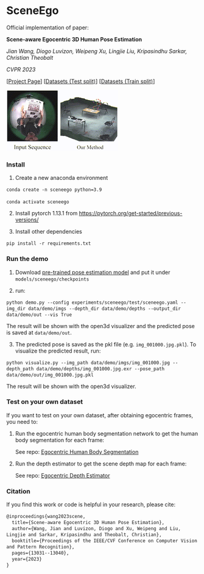 # SceneEgo

Official implementation of paper: 

**Scene-aware Egocentric 3D Human Pose Estimation**

*Jian Wang, Diogo Luvizon, Weipeng Xu, Lingjie Liu, Kripasindhu Sarkar, Christian Theobalt*

*CVPR 2023*

[[Project Page](https://people.mpi-inf.mpg.de/~jianwang/projects/sceneego/)]  [[Datasets (Test split)](https://nextcloud.mpi-klsb.mpg.de/index.php/s/q27gwN8tWLMEfrY)] [[Datasets (Train split)](https://nextcloud.mpi-klsb.mpg.de/index.php/s/BsjsMJHBdCxfGt6)]

![Demo image](./resources/Wang_CVPR_2023.gif)

### Install

1. Create a new anaconda environment

```shell
conda create -n sceneego python=3.9

conda activate sceneego
```

2. Install pytorch 1.13.1 from https://pytorch.org/get-started/previous-versions/

3. Install other dependencies
```shell
pip install -r requirements.txt
```
### Run the demo

1. Download [pre-trained pose estimation model](https://nextcloud.mpi-klsb.mpg.de/index.php/s/DGB6XKEPwwQbmTi) and put it under ```models/sceneego/checkpoints```

2. run:
```shell
python demo.py --config experiments/sceneego/test/sceneego.yaml --img_dir data/demo/imgs --depth_dir data/demo/depths --output_dir data/demo/out --vis True
```
The result will be shown with the open3d visualizer and the predicted pose is saved at ```data/demo/out```.

3. The predicted pose is saved as the pkl file (e.g. ```img_001000.jpg.pkl```). To visualize the predicted result, run:
```shell
python visualize.py --img_path data/demo/imgs/img_001000.jpg --depth_path data/demo/depths/img_001000.jpg.exr --pose_path data/demo/out/img_001000.jpg.pkl
```
The result will be shown with the open3d visualizer.

### Test on your own dataset
If you want to test on your own dataset, after obtaining egocentric frames, you need to:

1. Run the egocentric human body segmentation network to get the human body segmentation for each frame:
   
   See repo: [Egocentric Human Body Segmentation](https://github.com/yt4766269/EgocentricHumanBodySeg)
   
3. Run the depth estimator to get the scene depth map for each frame:

   See repo: [Egocentric Depth Estimator](https://github.com/yt4766269/EgocentricDepthEstimator)


### Citation

If you find this work or code is helpful in your research, please cite:
````
@inproceedings{wang2023scene,
  title={Scene-aware Egocentric 3D Human Pose Estimation},
  author={Wang, Jian and Luvizon, Diogo and Xu, Weipeng and Liu, Lingjie and Sarkar, Kripasindhu and Theobalt, Christian},
  booktitle={Proceedings of the IEEE/CVF Conference on Computer Vision and Pattern Recognition},
  pages={13031--13040},
  year={2023}
}
````

[//]: # (### Test on real-world dataset)

[//]: # ()
[//]: # (1. Download [pre-trained pose estimation model]&#40;https://nextcloud.mpi-klsb.mpg.de/index.php/s/DGB6XKEPwwQbmTi&#41; and put it under ```models/sceneego/checkpoints```)

[//]: # ()
[//]: # ()
[//]: # (2. Download the test dataset from to ```data/sceneego```)

[//]: # ()
[//]: # (3. run:)

[//]: # (```shell)

[//]: # (python test.py --data_path data/sceneego)

[//]: # (```)






